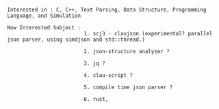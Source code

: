     Interested in : C, C++, Text Parsing, Data Structure, Programming Language, and Simulation
    
    Now Interested Subject : 
                             1. scj3 - claujson (experimental? parallel json parser, using simdjson and std::thread.)
                                
                             2. json-structure analyzer ?
               
                             3. jq ? 
                             
                             4. clau-script ?

                             5. compile time json parser ?

                             6. rust, 
